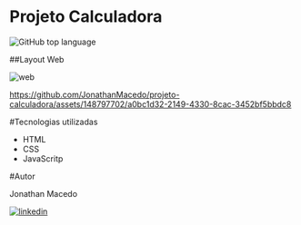 # Projeto Calculadora

![GitHub top language](https://img.shields.io/github/languages/top/JonathanMacedo/projeto-calculadora)

##Layout Web

![web](https://github.com/JonathanMacedo/projeto-calculadora/blob/main/src/imagens/calculadora.png)



https://github.com/JonathanMacedo/projeto-calculadora/assets/148797702/a0bc1d32-2149-4330-8cac-3452bf5bbdc8



#Tecnologias utilizadas
- HTML
- CSS
- JavaScritp

#Autor

Jonathan Macedo

<a href="https://www.linkedin.com/in/jonathan-macedo-10182b274/" target="_blank">
  <img align="center" src="https://img.shields.io/badge/-JonathanMacedo-05122A?style=flat&logo=linkedin" alt="linkedin"/>
</a> 

